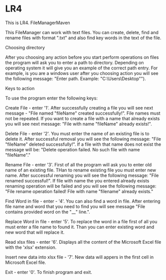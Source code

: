 # LR4
This is LR4. FileManagerMaven

This FileManager can work with text files. You can create, delete, find and rename files with format ".txt" and also find
key words in the text of the file.

Choosing directory

After you choosing any action before you start perform operations on files the program will ask you to enter a path to
directory. Depending on operating system it will give you an example of the correct path entry. For example,
is you are a windows user after you choosing action you will see the following message: "Enter path. Example: "C:\Users\Desktop\"").

Keys to action

To use the program enter the following keys:

Create File - enter '1'. After successfully creating a file you will see next message - "File named "fileName" created
successfully!". File names must not be repeated. If you want to create a file with a name that already exists you will
see next message: "File with name "fileName" already exists!".

Delete File - enter '2'. You must enter the name of an existing file is to delete it. After successful removal you will
see the following message: "File "fileName" deleted successfully!". If a file with that name does not exist the message
will be: "Delete operation failed. No such file with name "fileName"."

Rename File - enter '3'. First of all the program will ask you to enter old name of an existing file. THan to rename
existing file you must enter new name. After successful renaming you will see the following message: "File renamed successful!".
If file with name the you entered already exists renaming operation will be failed and you will see the following message:
"File rename operation failed! File with name "filename" already exists."

Find Word in file - enter - '4'. You can also find a word in file. After entering file name and word that you need to find
you will see message "File contains provided word on the "__" line.".

Replace Word in file - enter '5'. To replace the word in a file first of all you must enter a file name to found it. Than you
can enter existing word and new word that will replace it.

Read xlsx files - enter '6'. Displays all the content of the Microsoft Excel file with the 'xlsx' extension.

Insert new data into xlsx file - '7'. New data will appers in the first cell in Microsoft Excel file.

Exit - enter '0'. To finish program and exit.
